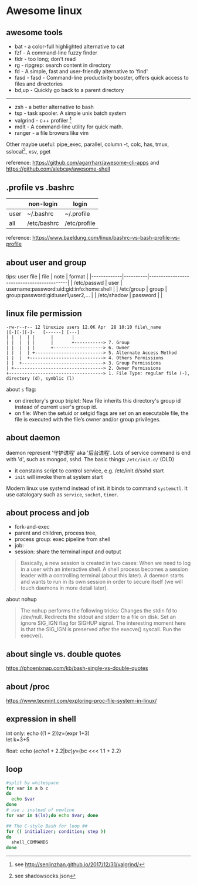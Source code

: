 # Awesome linux
## awesome tools
- bat      - a color-full highlighted alternative to cat    
- fzf      - A command-line fuzzy finder                    
- tldr     - too long; don't read                           
- rg       - ripgrep: search content in directory            
- fd - A simple, fast and user-friendly alternative to 'find'
- fasd - fasd - Command-line productivity booster, offers quick access to files and directories 
- bd,up - Quickly go back to a parent directory
------------
- zsh      - a better alternative to bash                   
- tsp - task spooler. A simple unix batch system
- valgrind - c++ profiler [^4]                              
- mdlt - A command-line utility for quick math.
- ranger  - a file browers like vim                        

Other maybe useful: pipe_exec, parallel, column -t, colc, has, tmux, sslocal[^3], xsv, pget

reference: https://github.com/agarrharr/awesome-cli-apps and https://github.com/alebcay/awesome-shell


[^1]: add ~/.apt/usr/bin to $PATH and ~/.apt/usr/lib to `$LD_LIBRARY_PATH`, maybe some other directory.
[^2]:
[^3]: see shadowsocks.json 
[^4]: see http://senlinzhan.github.io/2017/12/31/valgrind/
[^5]: see https://github.com/rupa/v
## .profile vs .bashrc
|      | non-login   | login        |
|------|-------------|--------------|
| user | ~/.bashrc   | ~/.profile   |
| all  | /etc/bashrc | /etc/profile |

reference: https://www.baeldung.com/linux/bashrc-vs-bash-profile-vs-profile


## about user and group

tips: user file
| file        | note     | format                                    |
|-------------|----------|-------------------------------------------|
| /etc/passwd | user     | username:password:uid:gid:info:home:shell |
| /etc/group  | group    | group:password:gid:user1,user2,...        |
| /etc/shadow | password |                                           |

## linux file permission
```
-rw-r--r-- 12 linuxize users 12.0K Apr  28 10:10 file\_name
|[-][-][-]-   [------] [---]
| |  |  | |      |       |
| |  |  | |      |       +-----------> 7. Group
| |  |  | |      +-------------------> 6. Owner
| |  |  | +--------------------------> 5. Alternate Access Method
| |  |  +----------------------------> 4. Others Permissions
| |  +-------------------------------> 3. Group Permissions
| +----------------------------------> 2. Owner Permissions  
+------------------------------------> 1. File Type: regular file (-), directory (d), symblic (l)
```

about `s` flag:
- on directory's group triplet: New file inherits this directory's group id instead of current user's group id.
- on file: When the setuid or setgid flags are set on an executable file, the file is executed with the file’s owner and/or group privileges.


## about daemon
daemon represent '守护进程' aka '后台进程'. Lots of service command is end with 'd', such as mongod, sshd. The basic things: `/etc/init.d/` (OLD)
* it constains script to control service, e.g. /etc/init.d/sshd start
* `init` will invoke them at system start

Modern linux use systemd instead of init. it binds to command `systemctl`. It use catalogary such as `service`, `socket`, `timer`.

## about process and job
* fork-and-exec
* parent and children, process tree, 
* process group: exec pipeline from shell
* job: 
* session: share the terminal input and output
> Basically, a new session is created in two cases:
> When we need to log in a user with an interactive shell. A shell process becomes a session leader with a controlling terminal (about this later).
> A daemon starts and wants to run in its own session in order to secure itself (we will touch daemons in more detail later).

about nohup
> The nohup performs the following tricks:
>Changes the stdin fd to /dev/null.
>Redirects the stdout and stderr to a file on disk.
>Set an ignore SIG_IGN flag for SIGHUP signal. The interesting moment here is that the SIG_IGN is preserved after the execve() syscall.
>Run the execve().

## about single vs. double quotes
https://phoenixnap.com/kb/bash-single-vs-double-quotes

## about /proc
https://www.tecmint.com/exploring-proc-file-system-in-linux/

## expression in shell
int only:
echo $((1+2))
z=$(expr 1+3)  
let k=3+5

float:
echo $(echo 1 + 2.2 | bc)
y=$(bc <<< 1.1 + 2.2)

## loop
```bash
#split by whitespace
for var in a b c 
do 
  echo $var 
done
# use ; instead of newline
for var in $(ls);do echo $var; done

## The C-style Bash for loop ##
for (( initializer; condition; step ))
do
  shell_COMMANDS
done
```

